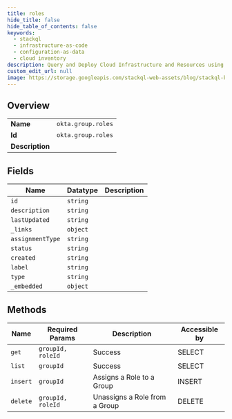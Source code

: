 ```yaml
---
title: roles
hide_title: false
hide_table_of_contents: false
keywords:
  - stackql
  - infrastructure-as-code
  - configuration-as-data
  - cloud inventory
description: Query and Deploy Cloud Infrastructure and Resources using SQL
custom_edit_url: null
image: https://storage.googleapis.com/stackql-web-assets/blog/stackql-blog-post-featured-image.png
---
```

  
    

## Overview
<table><tbody>
<tr><td><b>Name</b></td><td><code>okta.group.roles</code></td></tr>
<tr><td><b>Id</b></td><td><code>okta.group.roles</code></td></tr>
<tr><td><b>Description</b></td><td></td></tr>
</tbody></table>

## Fields
| Name | Datatype | Description |
| ---- | -------- | ----------- |
| `id` | `string` |  |
| `description` | `string` |  |
| `lastUpdated` | `string` |  |
| `_links` | `object` |  |
| `assignmentType` | `string` |  |
| `status` | `string` |  |
| `created` | `string` |  |
| `label` | `string` |  |
| `type` | `string` |  |
| `_embedded` | `object` |  |
## Methods
| Name | Required Params | Description | Accessible by |
| ---- | --------------- | ----------- | ------------- |
| `get` | `groupId, roleId` | Success | SELECT |
| `list` | `groupId` | Success | SELECT |
| `insert` | `groupId` | Assigns a Role to a Group | INSERT |
| `delete` | `groupId, roleId` | Unassigns a Role from a Group | DELETE |
